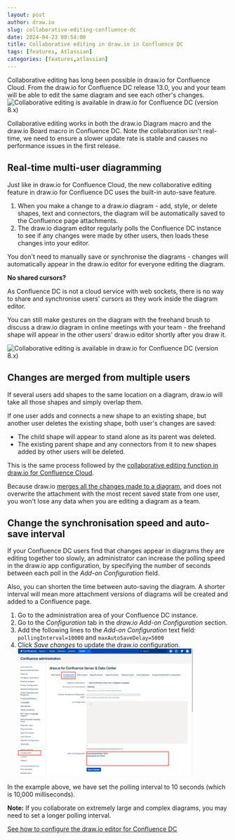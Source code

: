 ```yaml
---
layout: post
author: draw.io
slug: collaborative-editing-confluence-dc
date: 2024-04-23 08:54:00
title: Collaborative editing in draw.io in Confluence DC
tags: [features, Atlassian]
categories: [features,atlassian]
---
```


Collaborative editing has long been possible in draw.io for Confluence Cloud. From the draw.io for Confluence DC release 13.0, you and your team will be able to edit the same diagram and see each other's changes.
<br /><img src="/assets/img/blog/confluence-dc-collaborative-editing.gif" style="width=100%;max-width:600px;height:auto;" alt="Collaborative editing is available in draw.io for Confluence DC (version 8.x)">

Collaborative editing works in both the draw.io Diagram macro and the draw.io Board macro in Confluence DC. Note the collaboration isn't real-time, we need to ensure a slower update rate is stable and causes no performance issues in the first release.

## Real-time multi-user diagramming

Just like in draw.io for Confluence Cloud, the new collaborative editing feature in draw.io for Confluence DC uses the built-in auto-save feature. 

1. When you make a change to a draw.io diagram - add, style, or delete shapes, text and connectors, the diagram will be automatically saved to the Confluence page attachments.
2. The draw.io diagram editor regularly polls the Confluence DC instance to see if any changes were made by other users, then loads these changes into your editor.

You don't need to manually save or synchronise the diagrams - changes will automatically appear in the draw.io editor for everyone editing the diagram.

**No shared cursors?**

As Confluence DC is not a cloud service with web sockets, there is no way to share and synchronise users' cursors as they work inside the diagram editor. 

You can still make gestures on the diagram with the freehand brush to discuss a draw.io diagram in online meetings with your team - the freehand shape will appear in the other users' draw.io editor shortly after you draw it. 

<img src="/assets/img/blog/confluence-dc-collaborative-editing2.gif" style="width=100%;max-width:600px;height:auto;" alt="Collaborative editing is available in draw.io for Confluence DC (version 8.x)">

## Changes are merged from multiple users

If several users add shapes to the same location on a diagram, draw.io will take all those shapes and simply overlap them. 

If one user adds and connects a new shape to an existing shape, but another user deletes the existing shape, both user's changes are saved:
* The child shape will appear to stand alone as its parent was deleted.
* The existing parent shape and any connectors from it to new shapes added by other users will be deleted.

This is the same process followed by the [collaborative editing function in draw.io for Confluence Cloud](/blog/collaborative-editing-confluence-cloud.html). 

Because draw.io [merges all the changes made to a diagram](/blog/gliffy-vs-drawio.html), and does not overwrite the attachment with the most recent saved state from one user, you won't lose any data when you are editing a diagram as a team. 

## Change the synchronisation speed and auto-save interval

If your Confluence DC users find that changes appear in diagrams they are editing together too slowly, an administrator can increase the polling speed in the draw.io app configuration, by specifying the number of seconds between each poll in the _Add-on Configuration_ field. 

Also, you can shorten the time between auto-saving the diagram. A shorter interval will mean more attachment versions of diagrams will be created and added to a Confluence page.

1. Go to the administration area of your Confluence DC instance. 
2. Go to the _Configuration_ tab in the _draw.io Add-on Configuration_ section. 
3. Add the following lines to the _Add-on Configuration_ text field: ``pollingInterval=10000`` and ``maxAutoSaveDelay=5000``
4. Click _Save changes_ to update the draw.io configuration.
<br /><img src="/assets/img/blog/confluence-dc-polling-interval.png" style="width=100%;max-width:400px;height:auto;" alt="Set a faster polling interval for collaborative editing in Confluence DC 8.x via the app configuration in your Confluence administration">

In the example above, we have set the polling interval to 10 seconds (which is 10,000 milliseconds). 

**Note:** If you collaborate on extremely large and complex diagrams, you may need to set a longer polling interval. 

[See how to configure the draw.io editor for Confluence DC](/doc/faq/configure-drawio-confluence-server.html)
